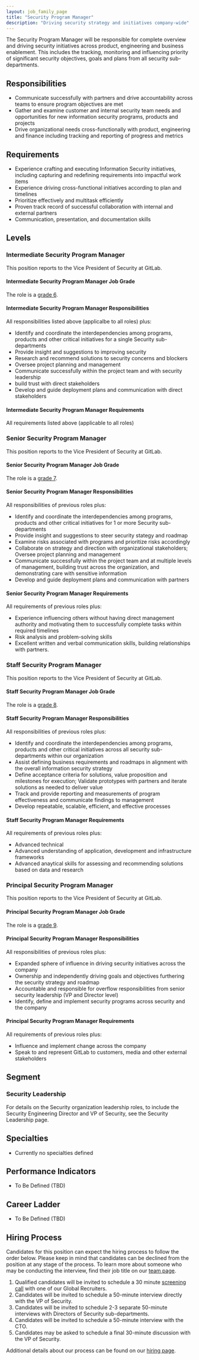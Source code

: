 ```yaml
---
layout: job_family_page
title: "Security Program Manager"
description: "Driving security strategy and initiatives company-wide"
---
```


The Security Program Manager will be responsible for complete overview and driving security initiatives across product, engineering and business enablement.  This includes the tracking, monitoring and influencing priority of significant security objectives, goals and plans from all security sub-departments.

## Responsibilities
- Communicate successfully with partners and drive accountability across teams to ensure program objectives are met
- Gather and examine customer and internal security team needs and opportunities for new information security programs, products and projects
- Drive organizational needs cross-functionally with product, engineering and finance including tracking and reporting of progress and metrics

## Requirements
- Experience crafting and executing Information Security initiatives, including capturing and redefining requirements into impactful work items
- Experience driving cross-functional initiatives according to plan and timelines
- Prioritize effectively and multitask efficiently
- Proven track record of successful collaboration with internal and external partners
- Communication, presentation, and documentation skills

## Levels

### Intermediate Security Program Manager

This position reports to the Vice President of Security at GitLab.

#### Intermediate Security Program Manager Job Grade

The role is a [grade 6](https://about.gitlab.com/handbook/total-rewards/compensation/compensation-calculator/#gitlab-job-grades).

#### Intermediate Security Program Manager Responsibilities

All responsibilities listed above (applicalbe to all roles) plus:
- Identify and coordinate the interdependencies among programs, products and other critical initiatives for a single Security sub-departments
- Provide insight and suggestions to improving security
- Research and recommend solutions to security concerns and blockers
- Oversee project planning and management
- Communicate successfully within the project team and with security leadership
- build trust with direct stakeholders
- Develop and guide deployment plans and communication with direct stakeholders

#### Intermediate Security Program Manager Requirements

All requirements listed above (applicable to all roles)

### Senior Security Program Manager

This position reports to the Vice President of Security at GitLab.

#### Senior Security Program Manager Job Grade

The role is a [grade 7](https://about.gitlab.com/handbook/total-rewards/compensation/compensation-calculator/#gitlab-job-grades).

#### Senior Security Program Manager Responsibilities

All responsibilities of previous roles plus:
- Identify and coordinate the interdependencies among programs, products and other critical initiatives for 1 or more Security sub-departments
- Provide insight and suggestions to steer security stategy and roadmap
- Examine risks associated with programs and prioritize risks accordingly
- Collaborate on strategy and direction with organizational stakeholders; Oversee project planning and management
- Communicate successfully within the project team and at multiple levels of management, building trust across the organization, and demonstrating care with sensitive information
- Develop and guide deployment plans and communication with partners

#### Senior Security Program Manager Requirements

All requirements of previous roles plus:
- Experience influencing others without having direct management authority and motivating them to successfully complete tasks within required timelines
- Risk analysis and problem-solving skills
- Excellent written and verbal communication skills, building relationships with partners.

### Staff Security Program Manager

This position reports to the Vice President of Security at GitLab.

#### Staff Security Program Manager Job Grade

The role is a [grade 8](https://about.gitlab.com/handbook/total-rewards/compensation/compensation-calculator/#gitlab-job-grades).

#### Staff Security Program Manager Responsibilities

All responsibilities of previous roles plus:
- Identify and coordinate the interdependencies among programs, products and other critical initiatives across all security sub-departments within our organization
- Assist defining business requirements and roadmaps in alignment with the overall information security strategy
- Define acceptance criteria for solutions, value proposition and milestones for execution; Validate prototypes with partners and iterate solutions as needed to deliver value
- Track and provide reporting and measurements of program effectiveness and communicate findings to management
- Develop repeatable, scalable, efficient, and effective processes

#### Staff Security Program Manager Requirements

All requirements of previous roles plus:
- Advanced technical
- Advanced understanding of application, development and infrastructure frameworks
- Advanced anaytical skills for assessing and recommending solutions based on data and research

### Principal Security Program Manager

This position reports to the Vice President of Security at GitLab.

#### Principal Security Program Manager Job Grade

The role is a [grade 9](https://about.gitlab.com/handbook/total-rewards/compensation/compensation-calculator/#gitlab-job-grades).

#### Principal Security Program Manager Responsibilities

All responsibilities of previous roles plus:
- Expanded sphere of influence in driving security initiatives across the company
- Ownership and independently driving goals and objectives furthering the security strategy and roadmap
- Accountable and responsible for overflow responsibilities from senior security leadership (VP and Director level)
- Identify, define and implement security programs across security and the company

#### Principal Security Program Manager Requirements

All requirements of previous roles plus:
- Influence and implement change across the company
- Speak to and represent GitLab to customers, media and other external stakeholders


## Segment

### Security Leadership

For details on the Security organization leadership roles, to include the Security Engineering Director and VP of Security, see the Security Leadership page.

## Specialties
- Currently no specialties defined

## Performance Indicators
- To Be Defined (TBD)

## Career Ladder
- To Be Defined (TBD)

## Hiring Process

Candidates for this position can expect the hiring process to follow the order below. Please keep in mind that candidates can be declined from the position at any stage of the process. To learn more about someone who may be conducting the interview, find their job title on our [team page](https://about.gitlab.com/company/team/).
1. Qualified candidates will be invited to schedule a 30 minute [screening call](https://about.gitlab.com/handbook/hiring/interviewing/#screening-call) with one of our Global Recruiters.
1. Candidates will be invited to schedule a 50-minute interview directly with the VP of Security.
1. Candidates will be invited to schedule 2-3 separate 50-minute interviews with Directors of Security sub-departments.
1. Candidates will be invited to schedule a 50-minute interview with the CTO.
1. Candidates may be asked to schedule a final 30-minute discussion with the VP of Security.

Additional details about our process can be found on our [hiring page](https://about.gitlab.com/handbook/hiring/).

